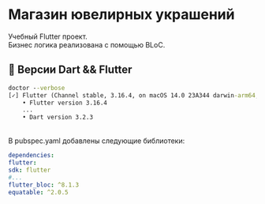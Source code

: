 # Магазин ювелирных украшений
Учебный Flutter проект.
<br/>
Бизнес логика реализована с помощью BLoC.
<br/>

## :construction: Версии Dart && Flutter

```cmd
doctor --verbose
[✓] Flutter (Channel stable, 3.16.4, on macOS 14.0 23A344 darwin-arm64, locale ru-RU)
    • Flutter version 3.16.4 
    ...
    • Dart version 3.2.3
```
<br/>
В pubspec.yaml добавлены следующие библиотеки:

```yaml
dependencies:
flutter:
sdk: flutter
#...
flutter_bloc: ^8.1.3
equatable: ^2.0.5
```